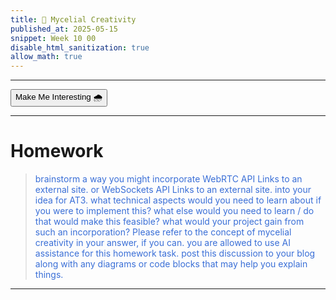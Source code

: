 ```yaml
---
title: 🌠 Mycelial Creativity
published_at: 2025-05-15
snippet: Week 10 00
disable_html_sanitization: true
allow_math: true
---
```


<style>
  .markdown-body h1, .markdown-body h3 {font-weight: 300;}
  p, ul {color:#3A6FD7;}

  .int-style {
  --color-primary:rgb(161, 161, 161);
  --color-background: #ffffff;
  --color-canvas-default: #ffffff;
  --color-foreground: #1e1e1e;
  --color-text: #1e1e1e;
  --color-muted-foreground:rgb(95, 95, 95);

  .markdown-body {background-color:#ffffff;}

  }
</style>

---

<button id="int-btn" class="rounded-md p-2 bg-transparent border border-primary text-foreground hover:#7d9fc0">Make Me Interesting 🌧️</button>

<script>
const intBtn = document.querySelector("#int-btn");
console.log(intBtn);

let interesting = false;

intBtn.addEventListener("click", function () {
  console.log('button clicked');

  if (interesting === false){
    document.documentElement.classList.add('int-style');
    interesting = true;
  } else if (interesting === true){
    document.documentElement.classList.remove('int-style');
    interesting = false;
  }

});
</script>

---

# Homework

> brainstorm a way you might incorporate WebRTC API Links to an external site. or WebSockets API Links to an external site. into your idea for AT3.
> what technical aspects would you need to learn about if you were to implement this?
> what else would you need to learn / do that would make this feasible?
> what would your project gain from such an incorporation?
> Please refer to the concept of mycelial creativity in your answer, if you can.
> you are allowed to use AI assistance for this homework task.
> post this discussion to your blog along with any diagrams or code blocks that may help you explain things.

---

